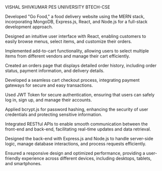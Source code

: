 VISHAL SHIVKUMAR 
PES UNIIVERSITY 
BTECH-CSE


Developed "Go Food," a food delivery website using the MERN stack, incorporating MongoDB, Express.js, React, and Node.js for a full-stack development approach.

Designed an intuitive user interface with React, enabling customers to easily browse menus, select items, and customize their orders.

Implemented add-to-cart functionality, allowing users to select multiple items from different vendors and manage their cart efficiently.

Created an orders page that displays detailed order history, including order status, payment information, and delivery details.

Developed a seamless cart checkout process, integrating payment gateways for secure and easy transactions.

Used JWT Token for secure authentication, ensuring that users can safely log in, sign up, and manage their accounts.

Applied bcrypt.js for password hashing, enhancing the security of user credentials and protecting sensitive information.

Integrated RESTful APIs to enable smooth communication between the front-end and back-end, facilitating real-time updates and data retrieval.

Designed the back-end with Express.js and Node.js to handle server-side logic, manage database interactions, and process requests efficiently.

Ensured a responsive design and optimized performance, providing a user-friendly experience across different devices, including desktops, tablets, and smartphones.





